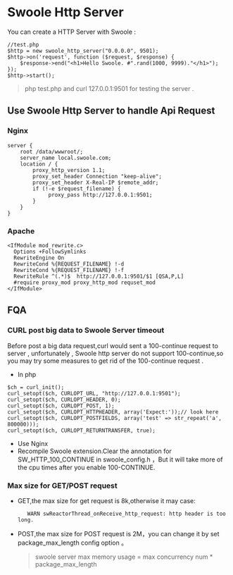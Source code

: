 # Swoole Http Server
You can create a HTTP Server with Swoole :
```
//test.php
$http = new swoole_http_server("0.0.0.0", 9501);
$http->on('request', function ($request, $response) {
    $response->end("<h1>Hello Swoole. #".rand(1000, 9999)."</h1>");
});
$http->start();
```
> php test.php and curl 127.0.0.1:9501 for testing the server .

## Use Swoole Http Server to handle Api Request

### Nginx 
```
server {
    root /data/wwwroot/;
    server_name local.swoole.com;
    location / {
        proxy_http_version 1.1;
        proxy_set_header Connection "keep-alive";
        proxy_set_header X-Real-IP $remote_addr;
        if (!-e $request_filename) {
             proxy_pass http://127.0.0.1:9501;
        }
    }
}
```
### Apache
```
<IfModule mod_rewrite.c>
  Options +FollowSymlinks
  RewriteEngine On
  RewriteCond %{REQUEST_FILENAME} !-d
  RewriteCond %{REQUEST_FILENAME} !-f
  RewriteRule ^(.*)$  http://127.0.0.1:9501/$1 [QSA,P,L]
  #require proxy_mod proxy_http_mod requset_mod
</IfModule>
```

## FQA
### CURL post big data to Swoole Server timeout
Before post a big data request,curl would sent a 100-continue request to server , unfortunately , Swoole http server do not 
support 100-continue,so you may try some measures to get rid of the 100-continue request .
- In php
```
$ch = curl_init();
curl_setopt($ch, CURLOPT_URL, "http://127.0.0.1:9501");
curl_setopt($ch, CURLOPT_HEADER, 0);
curl_setopt($ch, CURLOPT_POST, 1); 
curl_setopt($ch, CURLOPT_HTTPHEADER, array('Expect:'));// look here
curl_setopt($ch, CURLOPT_POSTFIELDS, array('test' => str_repeat('a', 800000)));
curl_setopt($ch, CURLOPT_RETURNTRANSFER, true);
```
- Use Nginx
- Recompile Swoole extension.Clear the annotation for SW_HTTP_100_CONTINUE in swoole_config.h ，But it will take more of the cpu times after you enable 100-CONTINUE.

### Max size for GET/POST request

- GET,the max size for get request is 8k,otherwise it may case:
    ```
       WARN swReactorThread_onReceive_http_request: http header is too long.
    ```
- POST,the max size for POST request is 2M，you can change it by set package_max_length config option 。
    > swoole server max memory usage =  max concurrency num * package_max_length
    
<script>
    var _hmt = _hmt || [];
    (function() {
        var hm = document.createElement("script");
        hm.src = "https://hm.baidu.com/hm.js?4c8d895ff3b25bddb6fa4185c8651cc3";
        var s = document.getElementsByTagName("script")[0];
        s.parentNode.insertBefore(hm, s);
    })();
</script>